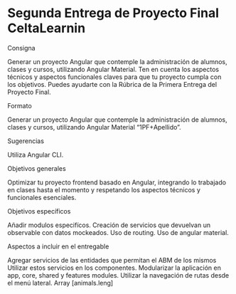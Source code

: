 # Segunda Entrega de Proyecto Final CeltaLearnin


Consigna

Generar un proyecto Angular que contemple la administración de alumnos, clases y cursos, utilizando Angular Material. Ten en cuenta los aspectos técnicos y aspectos funcionales claves para que tu proyecto cumpla con los objetivos. Puedes ayudarte con la Rúbrica de la Primera Entrega del Proyecto Final.

Formato

Generar un proyecto Angular que contemple la administración de alumnos, clases y cursos, utilizando Angular Material “1PF+Apellido”.

Sugerencias

Utiliza Angular CLI.

Objetivos generales

Optimizar tu proyecto frontend basado en Angular, integrando lo trabajado en clases hasta el momento y respetando los aspectos técnicos y funcionales esenciales.

Objetivos específicos

Añadir modulos especifícos.
Creación de servicios que devuelvan un observable con datos mockeados.
Uso de routing.
Uso de angular material.

Aspectos a incluir en el entregable

Agregar servicios de las entidades que permitan el ABM de los mismos
Utilizar estos servicios en los componentes.
Modularizar la aplicación en app, core, shared y features modules.
Utilizar la navegación de rutas desde el menú lateral.
Array [animals.leng]